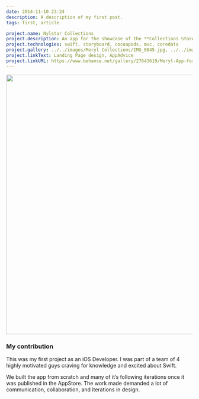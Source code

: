 ```yaml
---
date: 2014-11-10 23:24
description: A description of my first post.
tags: first, article

project.name: Nylstar Collections
project.description: An app for the showcase of the **Collections Store** of Meryl. With the app, a user could discover the latest fashion collections made with Meryl.
project.technologies: swift, storyboard, cocoapods, mvc, coredata
project.gallery: ../../images/Meryl Collections/IMG_0045.jpg, ../../images/Meryl Collections/IMG_0040.jpg, ../../images/Meryl Collections/IMG_0042.jpg
project.linkText: Landing Page design, AppAdvice
project.linkURL: https://www.behance.net/gallery/27643619/Meryl-App-for-iOS, https://appadvice.com/app/nylstar-collections/989465882
---
```


<p align="center">
<img src="../../images/Meryl Collections/3f7eb127643619.56368675d79c9.gif" width="700">
</p>

### My contribution

This was my first project as an iOS Developer. I was part of a team of 4 highly motivated guys craving for knowledge and excited about Swift.

We built the app from scratch and many of it’s following iterations once it was published in the AppStore. The work made demanded a lot of communication, collaboration, and iterations in design.
